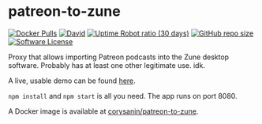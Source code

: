 # patreon-to-zune
[![Docker Pulls](https://img.shields.io/docker/pulls/corysanin/patreon-to-zune)](https://hub.docker.com/r/corysanin/patreon-to-zune) [![David](https://img.shields.io/david/CorySanin/patreon-to-zune)](https://david-dm.org/CorySanin/patreon-to-zune) [![Uptime Robot ratio (30 days)](https://img.shields.io/uptimerobot/ratio/m783478523-948837a9642a7f37514ae9ea)](https://patreontozune.net/) [![GitHub repo size](https://img.shields.io/github/repo-size/CorySanin/patreon-to-zune)](https://github.com/CorySanin/patreon-to-zune/pulse) [![Software License](https://img.shields.io/github/license/CorySanin/patreon-to-zune)](https://github.com/CorySanin/patreon-to-zune/blob/master/LICENSE)


Proxy that allows importing Patreon podcasts into the Zune desktop software. Probably has at least one other legitimate use. idk.

A live, usable demo can be found [here](https://patreontozune.net/).

`npm install` and `npm start` is all you need. The app runs on port 8080.

A Docker image is available at [corysanin/patreon-to-zune](https://hub.docker.com/r/corysanin/patreon-to-zune).
